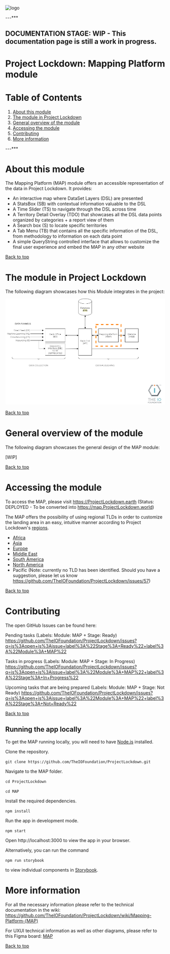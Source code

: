 <a id="top"></a>
![logo](https://user-images.githubusercontent.com/9198668/85232285-68543380-b430-11ea-8353-1aafb79baf78.png)

---***

## DOCUMENTATION STAGE: WIP - This documentation page is still a work in progress.

# Project Lockdown: Mapping Platform module

# Table of Contents

1. [About this module](#about-this-module)
2. [The module in Project Lockdown](#the-module-in-project-lockdown)
3. [General overview of the module](#general-overview-of-the-module)
4. [Accessing the module](#accessing-the-module)
5. [Contributing](#contributing)
6. [More information](#more-information)

---***

# About this module

The Mapping Platform (MAP) module offers an accessible representation of the
 data in Project Lockdown. 
It provides:

- An interactive map where DataSet Layers (DSL) are presented
- A StatsBox (SB) with contextual information valuable to the DSL
- A Time Slider (TS) to navigate through the DSL across time
- A Territory Detail Overlay (TDO) that showcases all the DSL data points
  organized by categories + a report view of them
- A Search box (S) to locate specific territories
- A Tab Menu (TB) that contains all the specific information of the DSL, from
  methodology to information on each data point
- A simple QueryString controlled interface that allows to customize the final
  user experience and embed the MAP in any other website

<a href="#top">Back to top</a>

# The module in Project Lockdown

The following diagram showcases how this Module integrates in the project:

<img src="https://github.com/TheIOFoundation/ProjectLockdown/blob/master/docs/Diagrams/%5BTIOF%20PLD%5D%20Docs%20%5BP%5D%20General%20Modules%20Diagram%20Focus%20MAP%20ENG%20v1.0.png" alt="MAP Module Diagram" title="MAP Module Diagram"/>

<a href="#top">Back to top</a>

# General overview of the module

The following diagram showcases the general design of the MAP module:

[WIP]

<a href="#top">Back to top</a>

# Accessing the module

To access the MAP, please visit 
https://ProjectLockdown.earth (Status:
 DEPLOYED - To be converted into https://map.ProjectLockdown.world)

The MAP offers the possibility of using regional TLDs in order to customize the
 landing area in an easy, intuitive manner according to Project Lockdown's
 [regions](<https://github.com/TheIOFoundation/ProjectLockdown/wiki/Mapping-Platform-(MAP)#regions>).

- [Africa](https://ProjectLockdown.africa)
- [Asia](https://ProjectLockdown.asia)
- [Europe](https://ProjectLockdown.eu)
- [Middle East](https://ProjectLockdown.me)
- [South America](https://ProjectLockdown.lat)
- [North America](https://ProjectLockdown.us)
- Pacific (Note: currently no TLD has been identified. Should you have a
  suggestion, please let us know
  https://github.com/TheIOFoundation/ProjectLockdown/issues/57)

<a href="#top">Back to top</a>

# Contributing

The open GitHub Issues can be found here:

Pending tasks (Labels: Module: MAP + Stage: Ready)
https://github.com/TheIOFoundation/ProjectLockdown/issues?q=is%3Aopen+is%3Aissue+label%3A%22Stage%3A+Ready%22+label%3A%22Module%3A+MAP%22

Tasks in progress (Labels: Module: MAP + Stage: In Progress)
https://github.com/TheIOFoundation/ProjectLockdown/issues?q=is%3Aopen+is%3Aissue+label%3A%22Module%3A+MAP%22+label%3A%22Stage%3A+In+Progress%22

Upcoming tasks that are being prepared (Labels: Module: MAP + Stage: Not Ready)
https://github.com/TheIOFoundation/ProjectLockdown/issues?q=is%3Aopen+is%3Aissue+label%3A%22Module%3A+MAP%22+label%3A%22Stage%3A+Not+Ready%22

<a href="#top">Back to top</a>

## Running the app locally

To get the MAP running locally, you will need to have
 [Node.js](https://nodejs.org/en/) installed.

Clone the repository.

`git clone https://github.com/TheIOFoundation/ProjectLockdown.git`

Navigate to the MAP folder.

`cd ProjectLockdown`

`cd MAP`

Install the required dependencies.

`npm install`

Run the app in development mode.

`npm start`

Open http://localhost:3000 to view the app in your browser.

Alternatively, you can run the command

`npm run storybook`

to view individual components in [Storybook](https://storybook.js.org/).

# More information

For all the necessary information please refer to the technical documentation in
 the wiki:
https://github.com/TheIOFoundation/ProjectLockdown/wiki/Mapping-Platform-(MAP)

For UXUI technical information as well as other diagrams, please refer to this
 Figma board:
[MAP](https://www.figma.com/file/aqMv7PnA2WXUabC5mT1Vvs/PROD-MAP-v2?node-id=0%3A1)



<a href="#top">Back to top</a>

<!--stackedit_data:
eyJoaXN0b3J5IjpbMTQzNDI3OTE1MF19
-->